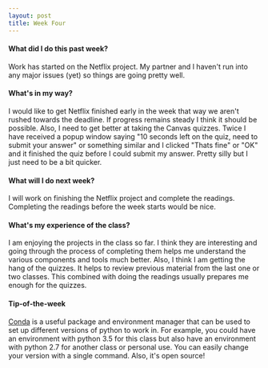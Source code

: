 ```yaml
---
layout: post
title: Week Four
---
```

#### What did I do this past week?

Work has started on the Netflix project. My partner and I haven't run into any major issues (yet) so things are going pretty well.

#### What's in my way?

I would like to get Netflix finished early in the week that way we aren't rushed towards the deadline. If progress remains steady I think it should be possible. Also, I need to get better at taking the Canvas quizzes. Twice I have received a popup window saying "10 seconds left on the quiz, need to submit your answer" or something similar and I clicked "Thats fine" or "OK" and it finished the quiz before I could submit my answer. Pretty silly but I just need to be a bit quicker.

#### What will I do next week?

I will work on finishing the Netflix project and complete the readings. Completing the readings before the week starts would be nice.

#### What's my experience of the class?

I am enjoying the projects in the class so far. I think they are interesting and going through the process of completing them helps me understand the various components and tools much better. Also, I think I am getting the hang of the quizzes. It helps to review previous material from the last one or two classes. This combined with doing the readings usually prepares me enough for the quizzes.

#### Tip-of-the-week

[Conda](https://conda.io/docs/) is a useful package and environment manager that can be used to set up different versions of python to work in. For example, you could have an environment with python 3.5 for this class but also have an environment with python 2.7 for another class or personal use. You can easily change your version with a single command. Also, it's open source!
